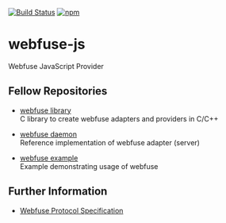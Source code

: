 [![Build Status](https://travis-ci.org/falk-werner/webfuse-js.svg?branch=master)](https://travis-ci.org/falk-werner/webfuse-js)
[![npm](https://img.shields.io/npm/v/webfuse.svg)](https://npmjs.com/package/webfuse)

# webfuse-js
Webfuse JavaScript Provider

## Fellow Repositories

*   [webfuse library](https://github.com/falk-werner/webfuse)  
    C library to create webfuse adapters and providers in C/C++

*   [webfuse daemon](https://github.com/falk-werner/webfused)  
    Reference implementation of webfuse adapter (server)

*   [webfuse example](https://github.com/falk-werner/webfuse-example)  
    Example demonstrating usage of webfuse

## Further Information

*   [Webfuse Protocol Specification](https://github.com/falk-werner/webfuse/blob/master/doc/protocol.md)
